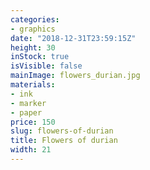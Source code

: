 ```yaml
---
categories:
- graphics
date: "2018-12-31T23:59:15Z"
height: 30
inStock: true
isVisible: false
mainImage: flowers_durian.jpg
materials:
- ink
- marker
- paper
price: 150
slug: flowers-of-durian
title: Flowers of durian
width: 21
---
```


